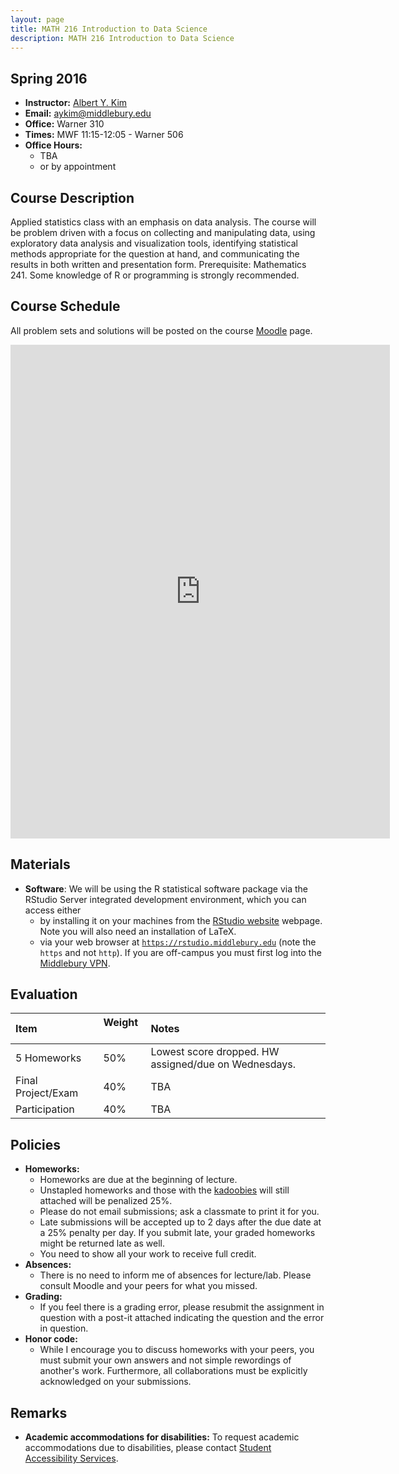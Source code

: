 ```yaml
---
layout: page
title: MATH 216 Introduction to Data Science
description: MATH 216 Introduction to Data Science
---
```


## Spring 2016

* **Instructor:** [Albert Y. Kim](http://community.middlebury.edu/~aykim/)
* **Email:** [aykim@middlebury.edu](aykim@middlebury.edu)
* **Office:** Warner 310
* **Times:** MWF 11:15-12:05 - Warner 506
* **Office Hours:**
    + TBA
    + or by appointment




## Course Description

Applied statistics class with an emphasis on data analysis. The course will be problem driven with a focus on collecting and manipulating data, using exploratory data analysis and visualization tools, identifying statistical methods appropriate for the question at hand, and communicating the results in both written and presentation form. Prerequisite: Mathematics 241. Some knowledge of R or programming is strongly recommended.



## Course Schedule

All problem sets and solutions will be posted on the course [Moodle](http://moodle.middlebury.edu/course/view.php?id=2307) page.

<iframe width='607' height='790' frameborder='0' src='https://docs.google.com/spreadsheets/d/1k6_QX9t_S8DcqXKLOWcpL4AclTI-mYoLIhLJUd1a14Q/pubhtml?gid=0&amp;single=true&amp;widget=true&amp;headers=false'></iframe>





## Materials

* **Software**: We will be using the R statistical software package via the RStudio Server integrated development environment, which you can access either
    + by installing it on your machines from the [RStudio website](https://www.rstudio.com/products/rstudio/download/) webpage. Note you will also need an installation of LaTeX.
    + via your web browser at [`https://rstudio.middlebury.edu`](https://rstudio.middlebury.edu/) (note the `https` and not `http`). If you are off-campus you must first log into the [Middlebury VPN](http://mediawiki.middlebury.edu/wiki/LIS/Off-campus_Access).





## Evaluation

**Item**  | **Weight** &nbsp; | **Notes**
:------------- | :------------- | :-------------
5 Homeworks | 50% | Lowest score dropped. HW assigned/due on Wednesdays.
Final Project/Exam &nbsp; | 40%  | TBA
Participation | 40%  | TBA





## Policies

* **Homeworks:**
    + Homeworks are due at the beginning of lecture.
    + Unstapled homeworks and those with the [kadoobies](https://www.quora.com/What-is-the-name-for-the-scraps-of-paper-left-in-a-notebooks-spiral-after-tearing-out-a-page) will still attached will be penalized 25%.
    + Please do not email submissions; ask a classmate to print it for you.
    + Late submissions will be accepted up to 2 days after the due date at a 25% penalty per day. If you submit late, your graded homeworks might be returned late as well.
    + You need to show all your work to receive full credit.
* **Absences:**
    + There is no need to inform me of absences for lecture/lab. Please consult Moodle and your peers for what you missed.
* **Grading:**
    + If you feel there is a grading error, please resubmit the assignment in question with a post-it attached indicating the question and the error in question.
* **Honor code:**
    + While I encourage you to discuss homeworks with your peers, you must submit your own answers and not simple rewordings of another's work.  Furthermore, all collaborations must be explicitly acknowledged on your submissions.





## Remarks

* **Academic accommodations for disabilities:**  To request academic accommodations due to disabilities, please contact [Student Accessibility Services](http://www.middlebury.edu/studentlife/doc/ada).
